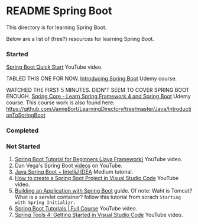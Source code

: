 # README Spring Boot

This directory is for learning Spring Boot.

Below are a list of (free?) resources for learning Spring Boot.

### Started
[Spring Boot Quick Start](https://www.youtube.com/playlist?list=PLqq-6Pq4lTTbx8p2oCgcAQGQyqN8XeA1x) YouTube video.

TABLED THIS ONE FOR NOW. [Introducing Spring Boot](https://www.udemy.com/course/spring-boot-getting-started/learn/lecture/4538362#overview) Udemy course.

WATCHED THE FIRST 5 MINUTES. DIDN'T SEEM TO COVER SPRING BOOT ENOUGH. [Spring Core - Learn Spring Framework 4 and Spring Boot](https://www.udemy.com/cart/subscribe/course/724502/) Udemy course. This course work is also found here: https://github.com/JamieBort/LearningDirectory/tree/master/Java/IntroductionToSpringBoot

### Completed

### Not Started
1. [Spring Boot Tutorial for Beginners (Java Framework)](https://www.youtube.com/watch?v=vtPkZShrvXQ) YouTube video.
2. Dan Vega's Spring Boot [videos](https://www.youtube.com/channel/UCc98QQw1D-y38wg6mO3w4MQ) on YouTube.
3. [Java Spring Boot + IntelliJ IDEA](https://medium.com/danielpadua/java-spring-boot-intellij-idea-b919b0097a0) Medium tutorial.
4. [How to create a Spring Boot Project in Visual Studio Code](https://www.youtube.com/watch?v=5mpHejytgFE) YouTube video.
5. [Building an Application with Spring Boot](https://spring.io/guides/gs/spring-boot/) guide. Of note: Waht is Tomcat? What is a servlet container? follow this tutorial from scrach `Starting with Spring Initializr.`
6. [Spring Boot Tutorials | Full Course](https://www.youtube.com/watch?v=35EQXmHKZYs) YouTube video.
7. [Spring Tools 4: Getting Started in Visual Studio Code](https://www.youtube.com/watch?v=epDPEphSYSI) YouTube video.